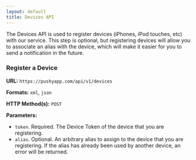 ```yaml
---
layout: default
title: Devices API
---
```


The Devices API is used to register devices (iPhones, iPod touches, etc) with our service. This step is optional, but registering devices will allow you to associate an alias with the device, which will make it easier for you to send a notification in the future.

### Register a Device

**URL:** `https://pushyapp.com/api/v1/devices`

**Formats:** `xml`, `json`

**HTTP Method(s):** `POST`

**Parameters:**
* `token`. Required. The Device Token of the device that you are registering.
* `alias`. Optional. An arbitrary alias to assign to the device that you are registering. If the alias has already been used by another device, an error will be returned.

